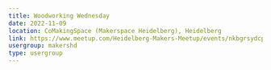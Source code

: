 ```yaml
---
title: Woodworking Wednesday
date: 2022-11-09
location: CoMakingSpace (Makerspace Heidelberg), Heidelberg
link: https://www.meetup.com/Heidelberg-Makers-Meetup/events/nkbgrsydcpbmb/
usergroup: makershd
type: usergroup
---
```


